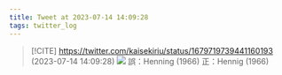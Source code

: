 ```yaml
---
title: Tweet at 2023-07-14 14:09:28
tags: twitter_log
---
```


> [!CITE] https://twitter.com/kaisekiriu/status/1679719739441160193 (2023-07-14 14:09:28)
> ![](https://twitter.com/kaisekiriu/status/1679719739441160193)
> 誤：Henning (1966)
> 正：Hennig (1966)
